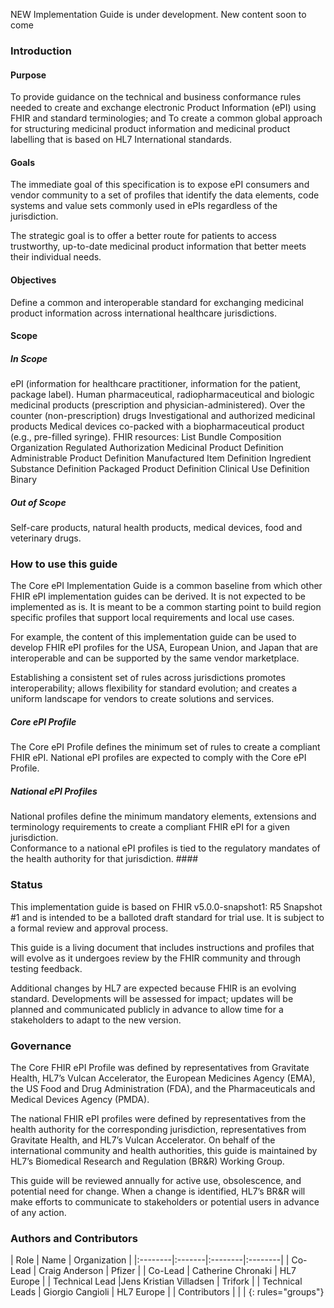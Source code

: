 NEW Implementation Guide is under development. New content soon to come

### Introduction

#### Purpose
To provide guidance on the technical and business conformance rules needed to create and exchange electronic Product Information (ePI) using FHIR and standard terminologies; 
and 
To create a common global approach for structuring medicinal product information and medicinal product labelling that is based on HL7 International standards. 

#### Goals
The immediate goal of this specification is to expose ePI consumers and vendor community to a set of profiles that identify the data elements, code systems and value sets commonly used in ePIs regardless of the jurisdiction. 

The strategic goal is to offer a better route for patients to access trustworthy, up-to-date medicinal product information that better meets their individual needs. 

#### Objectives
Define a common and interoperable standard for exchanging medicinal product information across international healthcare jurisdictions. 

#### Scope
##### In Scope
ePI (information for healthcare practitioner, information for the patient, package label). 
Human pharmaceutical, radiopharmaceutical and biologic medicinal products (prescription and physician-administered). 
Over the counter (non-prescription) drugs 
Investigational and authorized medicinal products 
Medical devices co-packed with a biopharmaceutical product (e.g., pre-filled syringe). 
FHIR resources: 
List 
Bundle 
Composition 
Organization 
Regulated Authorization 
Medicinal Product Definition 
Administrable Product Definition 
Manufactured Item Definition 
Ingredient 
Substance Definition 
Packaged Product Definition 
Clinical Use Definition 
Binary 

##### Out of Scope
Self-care products, natural health products, medical devices, food and veterinary drugs. 

### How to use this guide
The Core ePI Implementation Guide is a common baseline from which other FHIR ePI implementation guides can be derived. It is not expected to be implemented as is. It is meant to be a common starting point to build region specific profiles that support local requirements and local use cases. 

For example, the content of this implementation guide can be used to develop FHIR ePI profiles for the USA, European Union, and Japan that are interoperable and can be supported by the same vendor marketplace. 

Establishing a consistent set of rules across jurisdictions promotes interoperability; allows flexibility for standard evolution; and creates a uniform landscape for vendors to create solutions and services. 

##### Core ePI Profile 
The Core ePI Profile defines the minimum set of rules to create a compliant FHIR ePI. National ePI profiles are expected to comply with the Core ePI Profile. 

##### National ePI Profiles 
National profiles define the minimum mandatory elements, extensions and terminology requirements to create a compliant FHIR ePI for a given jurisdiction.  
Conformance to a national ePI profiles is tied to the regulatory mandates of the health authority for that jurisdiction. ####

### Status 
This implementation guide is based on FHIR v5.0.0-snapshot1: R5 Snapshot #1 and is intended to be a balloted draft standard for trial use. It is subject to a formal review and approval process. 

This guide is a living document that includes instructions and profiles that will evolve as it undergoes review by the FHIR community and through testing feedback. 

Additional changes by HL7 are expected because FHIR is an evolving standard. Developments will be assessed for impact; updates will be planned and communicated publicly in advance to allow time for a stakeholders to adapt to the new version. 

### Governance 
The Core FHIR ePI Profile was defined by representatives from Gravitate Health, HL7’s Vulcan Accelerator, the European Medicines Agency (EMA), the US Food and Drug Administration (FDA), and the Pharmaceuticals and Medical Devices Agency (PMDA).  

The national FHIR ePI profiles were defined by representatives from the health authority for the corresponding jurisdiction, representatives from Gravitate Health, and HL7’s Vulcan Accelerator. 
On behalf of the international community and health authorities, this guide is maintained by HL7’s Biomedical Research and Regulation (BR&R) Working Group.  

This guide will be reviewed annually for active use, obsolescence, and potential need for change. When a change is identified, HL7’s BR&R will make efforts to communicate to stakeholders or potential users in advance of any action.  

### Authors and Contributors

| Role | Name | Organization |
|:--------|:-------|:--------|:--------|
| Co-Lead   | Craig Anderson | Pfizer |
| Co-Lead   | Catherine Chronaki | HL7 Europe |
| Technical Lead  |Jens Kristian Villadsen | Trifork |
| Technical Leads | Giorgio Cangioli | HL7 Europe |
| Contributors | | |
{: rules="groups"}
